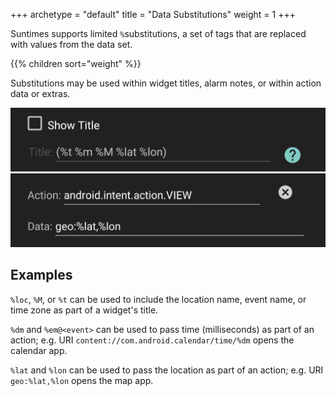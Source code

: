 +++
archetype = "default"
title = "Data Substitutions"
weight = 1
+++

Suntimes supports limited `%`substitutions, a set of tags that are replaced with values from the data set.

{{% children sort="weight" %}}

Substitutions may be used within widget titles, alarm notes, or within action data or extras.

![widget title](images/widget_setting_title.png?width=250px&classes=inline "widget title")
![action data](images/action_setting_data.png?width=250px&classes=inline "action data")

## Examples

`%loc`, `%M`, or `%t` can be used to include the location name, event name, or time zone as part of a widget's title.

`%dm` and `%em@<event>` can be used to pass time (milliseconds) as part of an action; e.g. URI `content://com.android.calendar/time/%dm` opens the calendar app.

`%lat` and `%lon` can be used to pass the location as part of an action; e.g. URI `geo:%lat,%lon` opens the map app.

